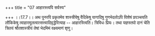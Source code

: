 +++
title = "07 आहारस्त्वपि सर्वस्य"

+++
।।17.7।। अथ पुनरपि प्रकृतमेव शास्त्रीयेषु वैदिकेषु यागादिषु गुणभेदतोऽपि
विशेषं प्रपञ्चयति लौकिकेषु त्वाहारमूलत्वात्सत्त्वादिवृद्धेरित्याह --
आहारस्त्विति। त्रिविधः प्रियः। तथा यज्ञस्तपो दानं चेति त्रितयं
श्रौतशास्त्रीयं तेषां भेदमिमं वक्ष्यमाणं शृणु।
